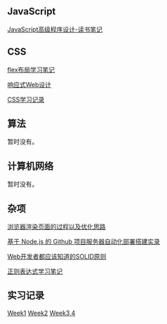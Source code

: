 ## JavaScript

[JavaScript高级程序设计-读书笔记](https://github.com/JerryChan31/Blog/blob/master/JavaScript%E9%AB%98%E7%BA%A7%E7%A8%8B%E5%BA%8F%E8%AE%BE%E8%AE%A1-%E8%AF%BB%E4%B9%A6%E7%AC%94%E8%AE%B0.md)

## CSS

[flex布局学习笔记](https://github.com/JerryChan31/Blog/blob/master/flex%E5%B8%83%E5%B1%80%E7%AC%94%E8%AE%B0.md)

[响应式Web设计](https://github.com/JerryChan31/Blog/blob/master/%E5%93%8D%E5%BA%94%E5%BC%8FWeb%E8%AE%BE%E8%AE%A1.md)

[CSS学习记录](https://github.com/JerryChan31/Blog/blob/master/CSS%E5%AD%A6%E4%B9%A0%E8%AE%B0%E5%BD%95.md)

## 算法
暂时没有。

## 计算机网络
暂时没有。

## 杂项
[浏览器渲染页面的过程以及优化思路](https://github.com/JerryChan31/Blog/blob/master/%E6%B5%8F%E8%A7%88%E5%99%A8%E6%B8%B2%E6%9F%93%E9%A1%B5%E9%9D%A2%E7%9A%84%E8%BF%87%E7%A8%8B%E5%8F%8A%E9%A1%B5%E9%9D%A2%E4%BC%98%E5%8C%96.md)

[基于 Node.js 的 Github 项目服务器自动化部署搭建实录](https://github.com/JerryChan31/Blog/blob/master/webhook%E6%90%AD%E5%BB%BA%E5%AE%9E%E5%BD%95.md)

[Web开发者都应该知道的SOLID原则](https://github.com/JerryChan31/Blog/blob/master/SOLID.md)

[正则表达式学习笔记](https://github.com/JerryChan31/Blog/blob/master/regular_expression.md)

## 实习记录
[Week1](https://github.com/JerryChan31/Blog/blob/master/%E7%AC%AC1%E5%91%A8%E5%AE%9E%E4%B9%A0%E6%80%BB%E7%BB%93.md)
[Week2](https://github.com/JerryChan31/Blog/blob/master/%E7%AC%AC3%EF%BC%8C4%E5%91%A8%E5%AE%9E%E4%B9%A0%E6%80%BB%E7%BB%93.md)
[Week3,4](https://github.com/JerryChan31/Blog/blob/master/%E7%AC%AC3%EF%BC%8C4%E5%91%A8%E5%AE%9E%E4%B9%A0%E6%80%BB%E7%BB%93.md)